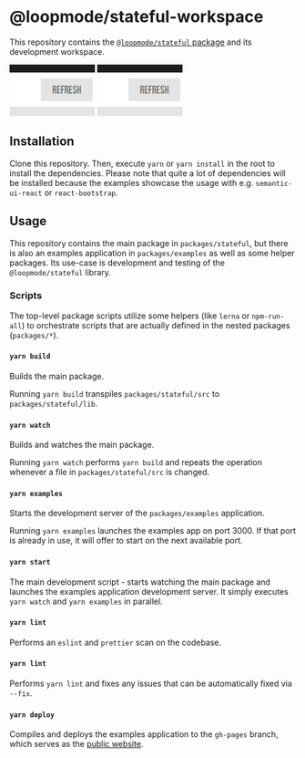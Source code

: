 # @loopmode/stateful-workspace

This repository contains the [`@loopmode/stateful` package](https://github.com/loopmode/stateful/tree/master/packages/stateful) and its development workspace.

![success gif](https://github.com/loopmode/stateful/raw/master/stateful-success.gif 'Example of loading and success indication')
![error gif](https://github.com/loopmode/stateful/raw/master/stateful-error.gif 'Example of loading and error indication')

## Installation

Clone this repository. Then, execute `yarn` or `yarn install` in the root to install the dependencies.
Please note that quite a lot of dependencies will be installed because the examples showcase the usage with e.g. `semantic-ui-react` or `react-bootstrap`.

## Usage

This repository contains the main package in `packages/stateful`, but there is also an examples application in `packages/examples` as well as some helper packages.
Its use-case is development and testing of the `@loopmode/stateful` library.

### Scripts

The top-level package scripts utilize some helpers (like `lerna` or `npm-run-all`) to orchestrate scripts that are actually defined in the nested packages (`packages/*`).

#### `yarn build`

Builds the main package.

Running `yarn build` transpiles `packages/stateful/src` to `packages/stateful/lib`.

#### `yarn watch`

Builds and watches the main package.

Running `yarn watch` performs `yarn build` and repeats the operation whenever a file in `packages/stateful/src` is changed.

#### `yarn examples`

Starts the development server of the `packages/examples` application.

Running `yarn examples` launches the examples app on port 3000. If that port is already in use, it will offer to start on the next available port.

#### `yarn start`

The main development script - starts watching the main package and launches the examples application development server.
It simply executes `yarn watch` and `yarn examples` in parallel.

#### `yarn lint`

Performs an `eslint` and `prettier` scan on the codebase.

#### `yarn lint`

Performs `yarn lint` and fixes any issues that can be automatically fixed via `--fix`.

#### `yarn deploy`

Compiles and deploys the examples application to the `gh-pages` branch, which serves as the [public website](https://loopmode.github.io/stateful).
